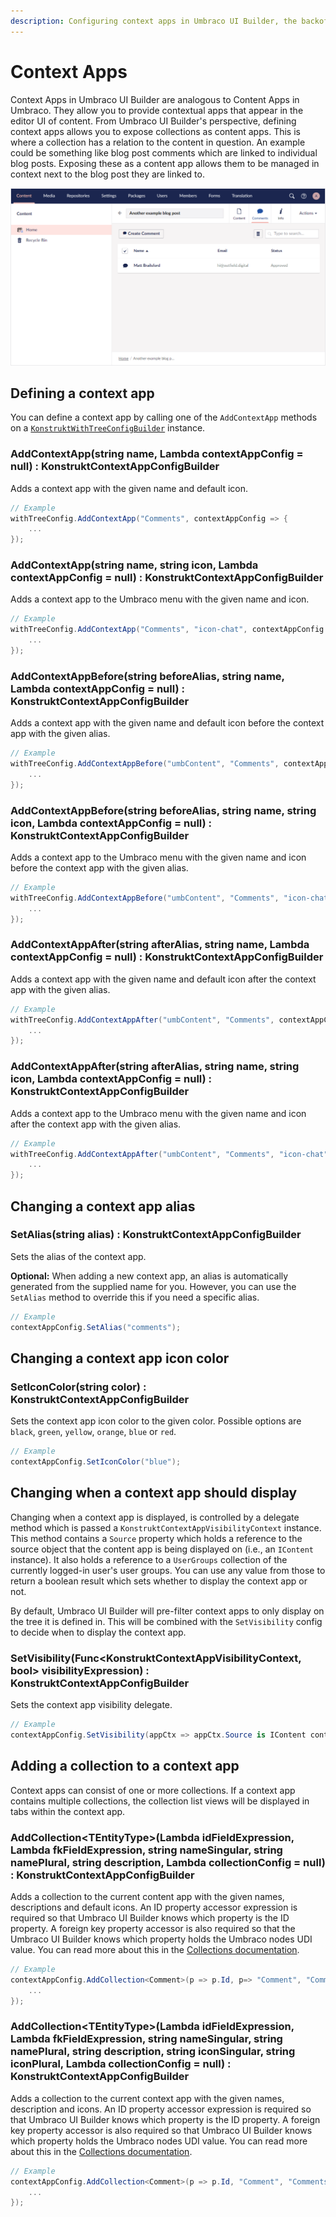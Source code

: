 ```yaml
---
description: Configuring context apps in Umbraco UI Builder, the backoffice UI builder for Umbraco.
---
```


# Context Apps

Context Apps in Umbraco UI Builder are analogous to Content Apps in Umbraco. They allow you to provide contextual apps that appear in the editor UI of content. From Umbraco UI Builder's perspective, defining context apps allows you to expose collections as content apps. This is where a collection has a relation to the content in question. An example could be something like blog post comments which are linked to individual blog posts. Exposing these as a content app allows them to be managed in context next to the blog post they are linked to.

![Context App](../images/context_app.png)

## Defining a context app

You can define a context app by calling one of the `AddContextApp` methods on a [`KonstruktWithTreeConfigBuilder`](trees.md#extending-an-existing-tree) instance.

### **AddContextApp(string name, Lambda contextAppConfig = null) : KonstruktContextAppConfigBuilder**

Adds a context app with the given name and default icon.

```csharp
// Example
withTreeConfig.AddContextApp("Comments", contextAppConfig => {
    ...
});
```

### **AddContextApp(string name, string icon, Lambda contextAppConfig = null) : KonstruktContextAppConfigBuilder**

Adds a context app to the Umbraco menu with the given name and icon.

```csharp
// Example
withTreeConfig.AddContextApp("Comments", "icon-chat", contextAppConfig => {
    ...
});
```

### **AddContextAppBefore(string beforeAlias, string name, Lambda contextAppConfig = null) : KonstruktContextAppConfigBuilder**

Adds a context app with the given name and default icon before the context app with the given alias.

```csharp
// Example
withTreeConfig.AddContextAppBefore("umbContent", "Comments", contextAppConfig => {
    ...
});
```

### **AddContextAppBefore(string beforeAlias, string name, string icon, Lambda contextAppConfig = null) : KonstruktContextAppConfigBuilder**

Adds a context app to the Umbraco menu with the given name and icon before the context app with the given alias.

```csharp
// Example
withTreeConfig.AddContextAppBefore("umbContent", "Comments", "icon-chat", contextAppConfig => {
    ...
});
```

### **AddContextAppAfter(string afterAlias, string name, Lambda contextAppConfig = null) : KonstruktContextAppConfigBuilder**

Adds a context app with the given name and default icon after the context app with the given alias.

```csharp
// Example
withTreeConfig.AddContextAppAfter("umbContent", "Comments", contextAppConfig => {
    ...
});
```

### **AddContextAppAfter(string afterAlias, string name, string icon, Lambda contextAppConfig = null) : KonstruktContextAppConfigBuilder**

Adds a context app to the Umbraco menu with the given name and icon after the context app with the given alias.

```csharp
// Example
withTreeConfig.AddContextAppAfter("umbContent", "Comments", "icon-chat", contextAppConfig => {
    ...
});
```

## Changing a context app alias

### **SetAlias(string alias) : KonstruktContextAppConfigBuilder**

Sets the alias of the context app.

**Optional:** When adding a new context app, an alias is automatically generated from the supplied name for you. However, you can use the `SetAlias` method to override this if you need a specific alias.

```csharp
// Example
contextAppConfig.SetAlias("comments");
```

## Changing a context app icon color

### **SetIconColor(string color) : KonstruktContextAppConfigBuilder**

Sets the context app icon color to the given color.  Possible options are `black`, `green`, `yellow`, `orange`, `blue` or `red`.

````csharp
// Example
contextAppConfig.SetIconColor("blue");
````

## Changing when a context app should display

Changing when a context app is displayed, is controlled by a delegate method which is passed a `KonstruktContextAppVisibilityContext` instance. This method contains a `Source` property which holds a reference to the source object that the content app is being displayed on (i.e., an `IContent` instance). It also holds a reference to a `UserGroups` collection of the currently logged-in user's user groups. You can use any value from those to return a boolean result which sets whether to display the context app or not.

By default, Umbraco UI Builder will pre-filter context apps to only display on the tree it is defined in. This will be combined with the `SetVisibility` config to decide when to display the context app.

### **SetVisibility(Func&lt;KonstruktContextAppVisibilityContext, bool&gt; visibilityExpression) : KonstruktContextAppConfigBuilder**

Sets the context app visibility delegate.

````csharp
// Example
contextAppConfig.SetVisibility(appCtx => appCtx.Source is IContent content && content.ContentType.Alias == "blogPost");
````

## Adding a collection to a context app

Context apps can consist of one or more collections. If a context app contains multiple collections, the collection list views will be displayed in tabs within the context app.

### **AddCollection&lt;TEntityType&gt;(Lambda idFieldExpression, Lambda fkFieldExpression, string nameSingular, string namePlural, string description, Lambda collectionConfig = null) : KonstruktContextAppConfigBuilder**

Adds a collection to the current content app with the given names, descriptions and default icons. An ID property accessor expression is required so that Umbraco UI Builder knows which property is the ID property. A foreign key property accessor is also required so that the Umbraco UI Builder knows which property holds the Umbraco nodes UDI value. You can read more about this in the [Collections documentation](../collections/overview.md).

```csharp
// Example
contextAppConfig.AddCollection<Comment>(p => p.Id, p=> "Comment", "Comments", "A collection of comments", collectionConfig => {
    ...
});
```

### **AddCollection&lt;TEntityType&gt;(Lambda idFieldExpression, Lambda fkFieldExpression, string nameSingular, string namePlural, string description, string iconSingular, string iconPlural, Lambda collectionConfig = null) : KonstruktContextAppConfigBuilder**

Adds a collection to the current context app with the given names, description and icons. An ID property accessor expression is required so that Umbraco UI Builder knows which property is the ID property. A foreign key property accessor is also required so that Umbraco UI Builder knows which property holds the Umbraco nodes UDI value. You can read more about this in the [Collections documentation](../collections/overview.md).

```csharp
// Example
contextAppConfig.AddCollection<Comment>(p => p.Id, "Comment", "Comments", "A collection of comments", "icon-chat", "icon-chat", collectionConfig => {
    ...
});
```
